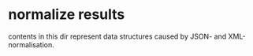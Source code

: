 # normalize results

contents in this dir represent data structures caused by JSON- and XML-normalisation.
